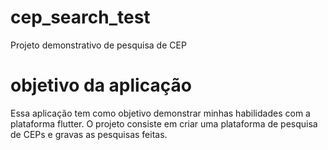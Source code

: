 # cep_search_test

Projeto demonstrativo de pesquisa de CEP

# objetivo da aplicação

Essa aplicação tem como objetivo demonstrar minhas habilidades com a plataforma flutter.
O projeto consiste em criar uma plataforma de pesquisa de CEPs e gravas as pesquisas feitas.
